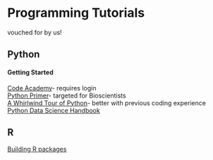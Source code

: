 # Programming Tutorials
vouched for by us!

## Python
#### Getting Started
[Code Academy](https://www.codecademy.com/pro/intensive/programming-with-python)- requires login\
[Python Primer](http://journals.plos.org/ploscompbiol/article?id=10.1371/journal.pcbi.1004867)- targeted for Bioscientists\
[A Whirlwind Tour of Python](http://nbviewer.jupyter.org/github/jakevdp/WhirlwindTourOfPython/blob/master/Index.ipynb)- better with previous coding experience\
[Python Data Science Handbook](https://jakevdp.github.io/PythonDataScienceHandbook/)

## R
[Building R packages](https://github.com/jtleek/rpackages)
